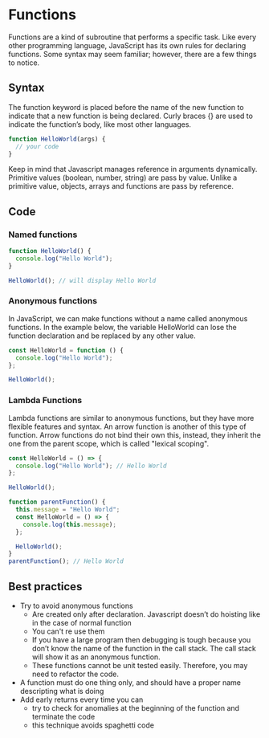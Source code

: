 # Functions

Functions are a kind of subroutine that performs a specific task. Like every other programming language, JavaScript has its own rules for declaring functions. Some syntax may seem familiar; however, there are a few things to notice.

## Syntax

The function keyword is placed before the name of the new function to indicate that a new function is being declared. Curly braces {} are used to indicate the function’s body, like most other languages.

```javascript
function HelloWorld(args) {
  // your code
}
```

Keep in mind that Javascript manages reference in arguments dynamically. Primitive values (boolean, number, string) are pass by value. Unlike a primitive value, objects, arrays and functions are pass by reference.

## Code

### Named functions

```javascript
function HelloWorld() {
  console.log("Hello World");
}

HelloWorld(); // will display Hello World
```

### Anonymous functions

In JavaScript, we can make functions without a name called anonymous functions. In the example below, the variable HelloWorld can lose the function declaration and be replaced by any other value.

```javascript
const HelloWorld = function () {
  console.log("Hello World");
};

HelloWorld();
```

### Lambda Functions

Lambda functions are similar to anonymous functions, but they have more flexible features and syntax. An arrow function is another of this type of function. Arrow functions do not bind their own this, instead, they inherit the one from the parent scope, which is called "lexical scoping".

```javascript
const HelloWorld = () => {
  console.log("Hello World"); // Hello World
};

HelloWorld();
```

```javascript
function parentFunction() {
  this.message = "Hello World";
  const HelloWorld = () => {
    console.log(this.message);
  };

  HelloWorld();
}
parentFunction(); // Hello World
```

## Best practices

- Try to avoid anonymous functions
  - Are created only after declaration. Javascript doesn’t do hoisting like in the case of normal function
  - You can't re use them
  - If you have a large program then debugging is tough because you don’t know the name of the function in the call stack. The call stack will show it as an anonymous function.
  - These functions cannot be unit tested easily. Therefore, you may need to refactor the code.
- A function must do one thing only, and should have a proper name descripting what is doing
- Add early returns every time you can
  - try to check for anomalies at the beginning of the function and terminate the code
  - this technique avoids spaghetti code
